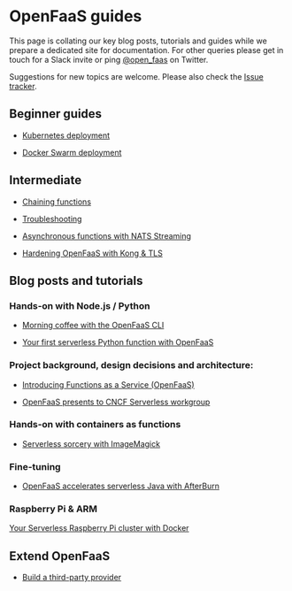 OpenFaaS guides
================

This page is collating our key blog posts, tutorials and guides while we prepare a dedicated site for documentation. For other queries please get in touch for a Slack invite or ping [@open_faas](https://twitter.com/open_faas) on Twitter.

Suggestions for new topics are welcome. Please also check the [Issue tracker](https://github.com/openfaas/faas/issues).

## Beginner guides

* [Kubernetes deployment](https://github.com/openfaas/faas/blob/master/guide/deployment_k8s.md)

* [Docker Swarm deployment](https://github.com/openfaas/faas/blob/master/guide/deployment_swarm.md)

## Intermediate

* [Chaining functions](https://github.com/openfaas/faas/blob/master/guide/chaining_functions.md)

* [Troubleshooting](https://github.com/openfaas/faas/blob/master/guide/troubleshooting.md)

* [Asynchronous functions with NATS Streaming](https://github.com/openfaas/faas/blob/master/guide/asynchronous.md)

* [Hardening OpenFaaS with Kong & TLS](https://github.com/openfaas/faas/blob/master/guide/kong_integration.md)

## Blog posts and tutorials

### Hands-on with Node.js / Python

* [Morning coffee with the OpenFaaS CLI](https://blog.alexellis.io/quickstart-openfaas-cli/)

* [Your first serverless Python function with OpenFaaS](https://blog.alexellis.io/first-faas-python-function/)

### Project background, design decisions and architecture:

* [Introducing Functions as a Service (OpenFaaS)](https://blog.alexellis.io/introducing-functions-as-a-service/)

* [OpenFaaS presents to CNCF Serverless workgroup](https://blog.alexellis.io/openfaas-cncf-workgroup/)

### Hands-on with containers as functions

* [Serverless sorcery with ImageMagick](https://blog.alexellis.io/serverless-imagemagick/)

### Fine-tuning

* [OpenFaaS accelerates serverless Java with AfterBurn](https://blog.alexellis.io/openfaas-serverless-acceleration/)

### Raspberry Pi & ARM

[Your Serverless Raspberry Pi cluster with Docker](https://blog.alexellis.io/your-serverless-raspberry-pi-cluster/)

## Extend OpenFaaS

* [Build a third-party provider](https://github.com/openfaas/faas/blob/master/guide/backends.md)
